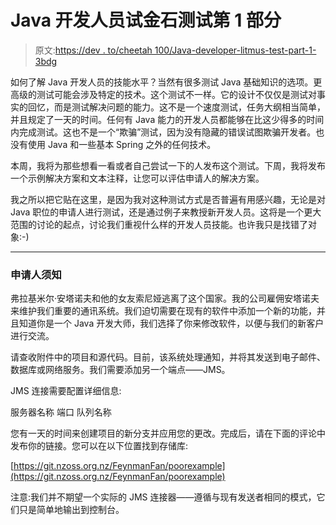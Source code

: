 # Java 开发人员试金石测试第 1 部分

> 原文:[https://dev . to/cheetah 100/Java-developer-litmus-test-part-1-3bdg](https://dev.to/cheetah100/java-developer-litmus-test-part-1-3bdg)

如何了解 Java 开发人员的技能水平？当然有很多测试 Java 基础知识的选项。更高级的测试可能会涉及特定的技术。这个测试不一样。它的设计不仅仅是测试对事实的回忆，而是测试解决问题的能力。这不是一个速度测试，任务大纲相当简单，并且规定了一天的时间。任何有 Java 能力的开发人员都能够在比这少得多的时间内完成测试。这也不是一个“欺骗”测试，因为没有隐藏的错误试图欺骗开发者。也没有使用 Java 和一些基本 Spring 之外的任何技术。

本周，我将为那些想看一看或者自己尝试一下的人发布这个测试。下周，我将发布一个示例解决方案和文本注释，让您可以评估申请人的解决方案。

我之所以把它贴在这里，是因为我对这种测试方式是否普遍有用感兴趣，无论是对 Java 职位的申请人进行测试，还是通过例子来教授新开发人员。这将是一个更大范围的讨论的起点，讨论我们重视什么样的开发人员技能。也许我只是找错了对象:-)

* * *

### 申请人须知

弗拉基米尔·安塔诺夫和他的女友索尼娅逃离了这个国家。我的公司雇佣安塔诺夫来维护我们重要的通讯系统。我们迫切需要在现有的软件中添加一个新的功能，并且知道你是一个 Java 开发大师，我们选择了你来修改软件，以便与我们的新客户进行交流。

请查收附件中的项目和源代码。目前，该系统处理通知，并将其发送到电子邮件、数据库或网络服务。我们需要添加另一个端点——JMS。

JMS 连接需要配置详细信息:

服务器名称
端口
队列名称

您有一天的时间来创建项目的新分支并应用您的更改。完成后，请在下面的评论中发布你的链接。您可以在以下位置找到存储库:

[https://git.nzoss.org.nz/FeynmanFan/poorexample](https://git.nzoss.org.nz/FeynmanFan/poorexample)

注意:我们并不期望一个实际的 JMS 连接器——遵循与现有发送者相同的模式，它们只是简单地输出到控制台。